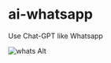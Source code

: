 # ai-whatsapp

Use Chat-GPT like Whatsapp

<img src="https://github.com/github-009/ai-whatsapp-app/0-screenshots/single-page-ui.pn)https://github.com/github-009/ai-whatsapp-app/0-screenshots/single-page-ui.png" alt="whats Alt" title="Optional wahts">


